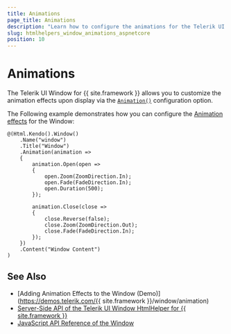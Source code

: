 ```yaml
---
title: Animations
page_title: Animations
description: "Learn how to configure the animations for the Telerik UI Window HtmlHelper for {{ site.framework }}."
slug: htmlhelpers_window_animations_aspnetcore
position: 10
---
```


# Animations

The Telerik UI Window for {{ site.framework }} allows you to customize the animation effects upon display via the [`Animation()`](/api/Kendo.Mvc.UI.Fluent/WindowBuilder#animationsystemactionkendomvcuifluentpopupanimationbuilder) configuration option.

The Following example demonstrates how you can configure the [Animation effects](/api/Kendo.Mvc.UI/EffectsBuilder) for the Window:
```
@(Html.Kendo().Window()
    .Name("window")
    .Title("Window")
    .Animation(animation =>
    {
        animation.Open(open =>
        {
            open.Zoom(ZoomDirection.In);
            open.Fade(FadeDirection.In);
            open.Duration(500);
        });

        animation.Close(close =>
        {
            close.Reverse(false);
            close.Zoom(ZoomDirection.Out);   
            close.Fade(FadeDirection.In);
        });
    })
    .Content("Window Content")
)
```

## See Also

* [Adding Animation Effects to the Window (Demo)](https://demos.telerik.com/{{ site.framework }}/window/animation)
* [Server-Side API of the Telerik UI Window HtmlHelper for {{ site.framework }}](/api/window)
* [JavaScript API Reference of the Window](/api/javascript/ui/window)
